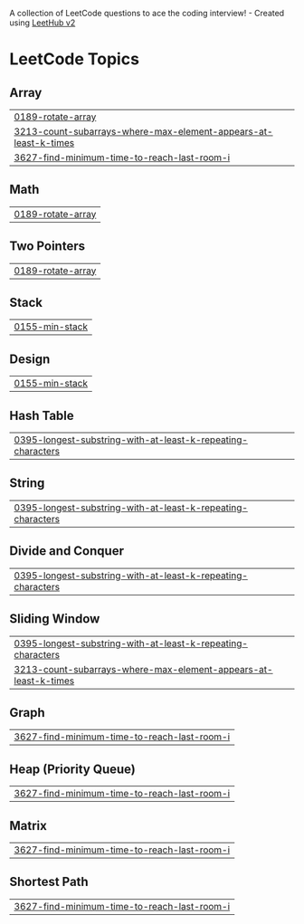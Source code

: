 A collection of LeetCode questions to ace the coding interview! - Created using [LeetHub v2](https://github.com/arunbhardwaj/LeetHub-2.0)
<!---LeetCode Topics Start-->
# LeetCode Topics
## Array
|  |
| ------- |
| [0189-rotate-array](https://github.com/VasanthKumarMusku/Leetcode/tree/master/0189-rotate-array) |
| [3213-count-subarrays-where-max-element-appears-at-least-k-times](https://github.com/VasanthKumarMusku/Leetcode/tree/master/3213-count-subarrays-where-max-element-appears-at-least-k-times) |
| [3627-find-minimum-time-to-reach-last-room-i](https://github.com/VasanthKumarMusku/Leetcode/tree/master/3627-find-minimum-time-to-reach-last-room-i) |
## Math
|  |
| ------- |
| [0189-rotate-array](https://github.com/VasanthKumarMusku/Leetcode/tree/master/0189-rotate-array) |
## Two Pointers
|  |
| ------- |
| [0189-rotate-array](https://github.com/VasanthKumarMusku/Leetcode/tree/master/0189-rotate-array) |
## Stack
|  |
| ------- |
| [0155-min-stack](https://github.com/VasanthKumarMusku/Leetcode/tree/master/0155-min-stack) |
## Design
|  |
| ------- |
| [0155-min-stack](https://github.com/VasanthKumarMusku/Leetcode/tree/master/0155-min-stack) |
## Hash Table
|  |
| ------- |
| [0395-longest-substring-with-at-least-k-repeating-characters](https://github.com/VasanthKumarMusku/Leetcode/tree/master/0395-longest-substring-with-at-least-k-repeating-characters) |
## String
|  |
| ------- |
| [0395-longest-substring-with-at-least-k-repeating-characters](https://github.com/VasanthKumarMusku/Leetcode/tree/master/0395-longest-substring-with-at-least-k-repeating-characters) |
## Divide and Conquer
|  |
| ------- |
| [0395-longest-substring-with-at-least-k-repeating-characters](https://github.com/VasanthKumarMusku/Leetcode/tree/master/0395-longest-substring-with-at-least-k-repeating-characters) |
## Sliding Window
|  |
| ------- |
| [0395-longest-substring-with-at-least-k-repeating-characters](https://github.com/VasanthKumarMusku/Leetcode/tree/master/0395-longest-substring-with-at-least-k-repeating-characters) |
| [3213-count-subarrays-where-max-element-appears-at-least-k-times](https://github.com/VasanthKumarMusku/Leetcode/tree/master/3213-count-subarrays-where-max-element-appears-at-least-k-times) |
## Graph
|  |
| ------- |
| [3627-find-minimum-time-to-reach-last-room-i](https://github.com/VasanthKumarMusku/Leetcode/tree/master/3627-find-minimum-time-to-reach-last-room-i) |
## Heap (Priority Queue)
|  |
| ------- |
| [3627-find-minimum-time-to-reach-last-room-i](https://github.com/VasanthKumarMusku/Leetcode/tree/master/3627-find-minimum-time-to-reach-last-room-i) |
## Matrix
|  |
| ------- |
| [3627-find-minimum-time-to-reach-last-room-i](https://github.com/VasanthKumarMusku/Leetcode/tree/master/3627-find-minimum-time-to-reach-last-room-i) |
## Shortest Path
|  |
| ------- |
| [3627-find-minimum-time-to-reach-last-room-i](https://github.com/VasanthKumarMusku/Leetcode/tree/master/3627-find-minimum-time-to-reach-last-room-i) |
<!---LeetCode Topics End-->